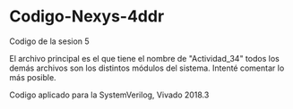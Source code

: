 # Codigo-Nexys-4ddr
Codigo de la sesion 5

El archivo principal es el que tiene el nombre de "Actividad_34"
todos los demás archivos son los distintos módulos del sistema.
Intenté comentar lo más posible.

Codigo aplicado para la SystemVerilog, Vivado 2018.3
